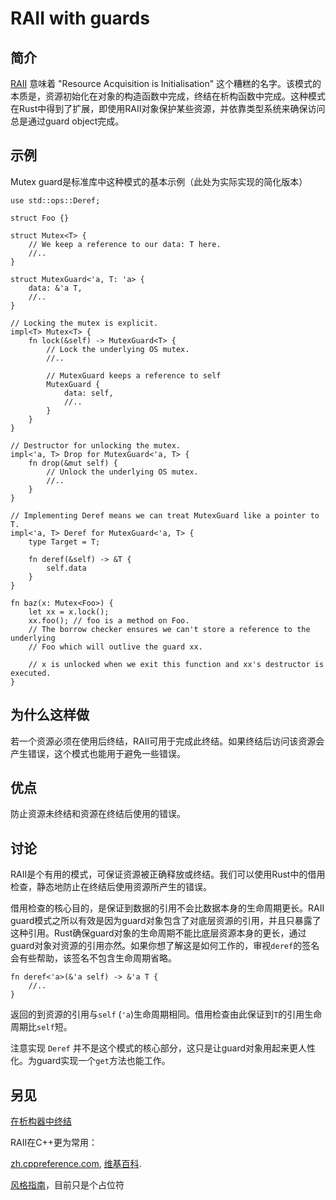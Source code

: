 # RAII with guards

## 简介

[RAII](https://zh.wikipedia.org/wiki/RAII) 意味着 "Resource Acquisition is Initialisation" 这个糟糕的名字。该模式的本质是，资源初始化在对象的构造函数中完成，终结在析构函数中完成。这种模式在Rust中得到了扩展，即使用RAII对象保护某些资源，并依靠类型系统来确保访问总是通过guard object完成。

## 示例

Mutex guard是标准库中这种模式的基本示例（此处为实际实现的简化版本）

```rust,ignore
use std::ops::Deref;

struct Foo {}

struct Mutex<T> {
    // We keep a reference to our data: T here.
    //..
}

struct MutexGuard<'a, T: 'a> {
    data: &'a T,
    //..
}

// Locking the mutex is explicit.
impl<T> Mutex<T> {
    fn lock(&self) -> MutexGuard<T> {
        // Lock the underlying OS mutex.
        //..

        // MutexGuard keeps a reference to self
        MutexGuard {
            data: self,
            //..
        }
    }
}

// Destructor for unlocking the mutex.
impl<'a, T> Drop for MutexGuard<'a, T> {
    fn drop(&mut self) {
        // Unlock the underlying OS mutex.
        //..
    }
}

// Implementing Deref means we can treat MutexGuard like a pointer to T.
impl<'a, T> Deref for MutexGuard<'a, T> {
    type Target = T;

    fn deref(&self) -> &T {
        self.data
    }
}

fn baz(x: Mutex<Foo>) {
    let xx = x.lock();
    xx.foo(); // foo is a method on Foo.
    // The borrow checker ensures we can't store a reference to the underlying
    // Foo which will outlive the guard xx.

    // x is unlocked when we exit this function and xx's destructor is executed.
}
```

## 为什么这样做

若一个资源必须在使用后终结，RAII可用于完成此终结。如果终结后访问该资源会产生错误，这个模式也能用于避免一些错误。

## 优点

防止资源未终结和资源在终结后使用的错误。

## 讨论

RAII是个有用的模式，可保证资源被正确释放或终结。我们可以使用Rust中的借用检查，静态地防止在终结后使用资源所产生的错误。

借用检查的核心目的，是保证到数据的引用不会比数据本身的生命周期更长。RAII guard模式之所以有效是因为guard对象包含了对底层资源的引用，并且只暴露了这种引用。Rust确保guard对象的生命周期不能比底层资源本身的更长，通过guard对象对资源的引用亦然。如果你想了解这是如何工作的，审视`deref`的签名会有些帮助，该签名不包含生命周期省略。

```rust,ignore
fn deref<'a>(&'a self) -> &'a T {
    //..
}
```

返回的到资源的引用与`self` (`'a`)生命周期相同。借用检查由此保证到`T`的引用生命周期比`self`短。

注意实现 `Deref` 并不是这个模式的核心部分，这只是让guard对象用起来更人性化。为guard实现一个`get`方法也能工作。

## 另见

[在析构器中终结](../../idioms/dtor-finally.md)

RAII在C++更为常用：

[zh.cppreference.com](http://zh.cppreference.com/w/cpp/language/raii), [维基百科](https://zh.wikipedia.org/wiki/RAII).

[风格指南](https://doc.rust-lang.org/1.0.0/style/ownership/raii.html)，目前只是个占位符
